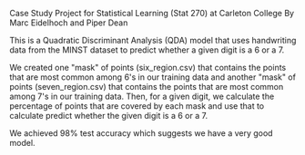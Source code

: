 Case Study Project for Statistical Learning (Stat 270) at Carleton College
By Marc Eidelhoch and Piper Dean

This is a Quadratic Discriminant Analysis (QDA) model that uses handwriting data from the MINST dataset to predict whether a given digit is a 6 or a 7.

We created one "mask" of points (six_region.csv) that contains the points that are most common among 6's in our training data and another "mask" of points (seven_region.csv) that contains the points that are most common among 7's in our training data. Then, for a given digit, we calculate the percentage of points that are covered by each mask and use that to calculate predict whether the given digit is a 6 or a 7.

We achieved 98% test accuracy which suggests we have a very good model.
